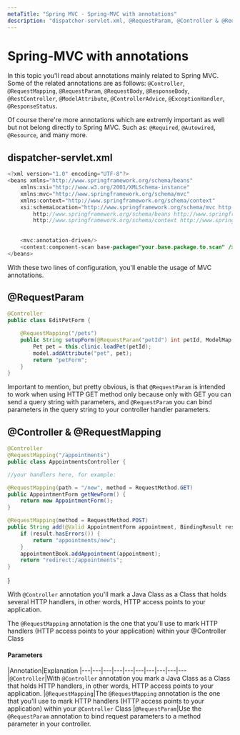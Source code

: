 ```yaml
---
metaTitle: "Spring MVC - Spring-MVC with annotations"
description: "dispatcher-servlet.xml, @RequestParam, @Controller & @RequestMapping"
---
```


# Spring-MVC with annotations


In this topic you'll read about annotations mainly related to Spring MVC. Some of the related annotations are as follows: `@Controller`, `@RequestMapping`, `@RequestParam`, `@RequestBody`, `@ResponseBody`, `@RestController`, `@ModelAttribute`, `@ControllerAdvice`, `@ExceptionHandler`, `@ResponseStatus`.

Of course there're more annotations which are extremly important as well but not belong directly to Spring MVC. Such as: `@Required`, `@Autowired`, `@Resource`, and many more.



## dispatcher-servlet.xml


```java
<?xml version="1.0" encoding="UTF-8"?>
<beans xmlns="http://www.springframework.org/schema/beans"
    xmlns:xsi="http://www.w3.org/2001/XMLSchema-instance"
    xmlns:mvc="http://www.springframework.org/schema/mvc"
    xmlns:context="http://www.springframework.org/schema/context"
    xsi:schemaLocation="http://www.springframework.org/schema/mvc http://www.springframework.org/schema/mvc/spring-mvc-4.3.xsd
        http://www.springframework.org/schema/beans http://www.springframework.org/schema/beans/spring-beans.xsd
        http://www.springframework.org/schema/context http://www.springframework.org/schema/context/spring-context-4.3.xsd">
    
    
    <mvc:annotation-driven/>
    <context:component-scan base-package="your.base.package.to.scan" />
</beans>

```

With these two lines of configuration, you'll enable the usage of MVC annotations.



## @RequestParam


```java
@Controller
public class EditPetForm {

    @RequestMapping("/pets")
    public String setupForm(@RequestParam("petId") int petId, ModelMap model) {
        Pet pet = this.clinic.loadPet(petId);
        model.addAttribute("pet", pet);
        return "petForm";
    }
}

```

Important to mention, but pretty obvious, is that `@RequestParam` is intended to work when using HTTP GET method only because only with GET you can send a query string with parameters, and `@RequestParam` you can bind parameters in the query string to your controller handler parameters.



## @Controller & @RequestMapping


```java
@Controller
@RequestMapping("/appointments")
public class AppointmentsController {

//your handlers here, for example:

@RequestMapping(path = "/new", method = RequestMethod.GET)
public AppointmentForm getNewForm() {
    return new AppointmentForm();
}

@RequestMapping(method = RequestMethod.POST)
public String add(@Valid AppointmentForm appointment, BindingResult result) {
    if (result.hasErrors()) {
        return "appointments/new";
    }
    appointmentBook.addAppointment(appointment);
    return "redirect:/appointments";
}

```

}

With `@Controller` annotation you'll mark a Java Class as a Class that holds several HTTP handlers, in other words, HTTP access points to your application.

The  `@RequestMapping` annotation is the one that you'll use to mark HTTP handlers (HTTP access points to your application) within your @Controller Class



#### Parameters


|Annotation|Explanation
|---|---|---|---|---|---|---|---|---|---
|`@Controller`|With `@Controller` annotation you mark a Java Class as a Class that holds HTTP handlers, in other words, HTTP access points to your application.
|`@RequestMapping`|The  `@RequestMapping` annotation is the one that you'll use to mark HTTP handlers (HTTP access points to your application) within your `@Controller` Class
|`@RequestParam`|Use the `@RequestParam` annotation to bind request parameters to a method parameter in your controller.

